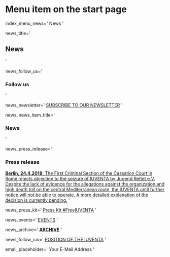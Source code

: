 # Menu item on the start page
index_menu_news='
News
'

news_title='
## News
'

news_follow_us='
### Follow us
'

news_newsletter='
[SUBSCRIBE TO OUR NEWSLETTER](https://jugendrettet.us11.list-manage.com/subscribe?u=f6a6af2c458db9585a65cbee8&id=cf9c18faae)
'

news_news_item_title='
### News
'

news_press_release='
### Press release

[**Berlin, 24.4.2018**: The First Criminal Section of the Cassation Court in Rome rejects objection to the seizure of IUVENTA by Jugend Rettet e.V. Despite the lack of evidence for the allegations against the organization and high death toll on the central Mediterranean route, the IUVENTA until further notice will not be able to operate. A more detailed explanation of the decision is currently pending.](../f/files/180424_PM_EN.pdf) 
'

news_press_kit='
[Press Kit #FreeIUVENTA](./press)
'

news_events='
[EVENTS](https://www.facebook.com/pg/JugendRettet/events/)
'

news_archive='
**[ARCHIVE](./archive)**
'

news_follow_iuv='
[POSITION OF THE IUVENTA](./mission#current)
'

email_placeholder='
Your E-Mail Address
'


